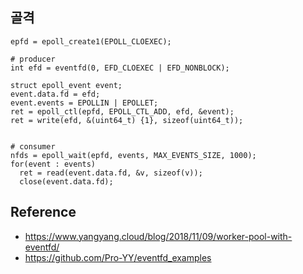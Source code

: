 ## 골격

    epfd = epoll_create1(EPOLL_CLOEXEC);

    # producer
    int efd = eventfd(0, EFD_CLOEXEC | EFD_NONBLOCK);

    struct epoll_event event;
    event.data.fd = efd;
    event.events = EPOLLIN | EPOLLET;
    ret = epoll_ctl(epfd, EPOLL_CTL_ADD, efd, &event);
    ret = write(efd, &(uint64_t) {1}, sizeof(uint64_t));


    # consumer
    nfds = epoll_wait(epfd, events, MAX_EVENTS_SIZE, 1000); 
    for(event : events)
      ret = read(event.data.fd, &v, sizeof(v));
      close(event.data.fd);


## Reference
- https://www.yangyang.cloud/blog/2018/11/09/worker-pool-with-eventfd/
- https://github.com/Pro-YY/eventfd_examples
